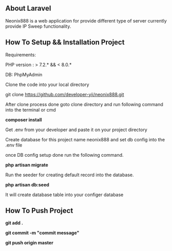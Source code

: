 

## About Laravel

Neonix888 is a web application for provide different type of server currently provide IP Sweep functionality.

## How To Setup && Installation Project

Requirements:

PHP version : > 7.2.* && < 8.0.*

DB: PhpMyAdmin

Clone the code into your local directory 

git clone https://github.com/developer-yii/neonix888.git

After clone process done goto clone directory and run following command into the terminal or cmd

**composer install**

Get .env from your developer and paste it on your project directory

Create database for this project name neonix888 and set db config into the .env file

once DB config setup done run the following command.

**php artisan migrate**

Run the seeder for creating default record into the database.

**php artisan db:seed**

It will create database table into your configer database

## How To Push Project

**git add .**

**git commit -m "commit message"**

**git push origin master**
